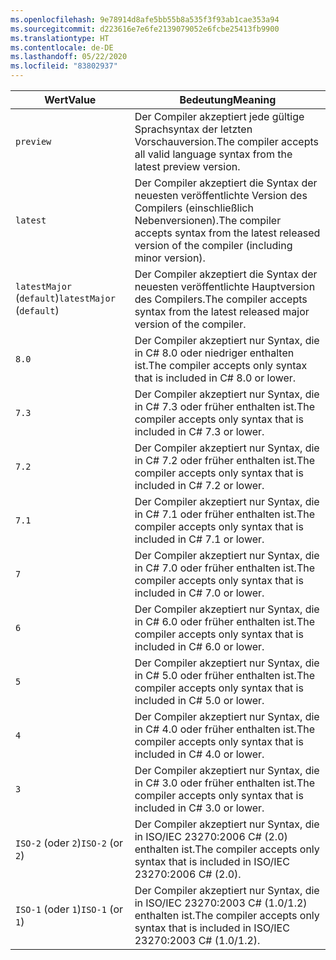 ```yaml
---
ms.openlocfilehash: 9e78914d8afe5bb55b8a535f3f93ab1cae353a94
ms.sourcegitcommit: d223616e7e6fe2139079052e6fcbe25413fb9900
ms.translationtype: HT
ms.contentlocale: de-DE
ms.lasthandoff: 05/22/2020
ms.locfileid: "83802937"
---
```

| <span data-ttu-id="13a04-101">Wert</span><span class="sxs-lookup"><span data-stu-id="13a04-101">Value</span></span>                     | <span data-ttu-id="13a04-102">Bedeutung</span><span class="sxs-lookup"><span data-stu-id="13a04-102">Meaning</span></span>                                                                                                 |
|---------------------------|---------------------------------------------------------------------------------------------------------|
| `preview`                 | <span data-ttu-id="13a04-103">Der Compiler akzeptiert jede gültige Sprachsyntax der letzten Vorschauversion.</span><span class="sxs-lookup"><span data-stu-id="13a04-103">The compiler accepts all valid language syntax from the latest preview version.</span></span>                         |
| `latest`                  | <span data-ttu-id="13a04-104">Der Compiler akzeptiert die Syntax der neuesten veröffentlichte Version des Compilers (einschließlich Nebenversionen).</span><span class="sxs-lookup"><span data-stu-id="13a04-104">The compiler accepts syntax from the latest released version of the compiler (including minor version).</span></span> |
| <span data-ttu-id="13a04-105">`latestMajor` (`default`)</span><span class="sxs-lookup"><span data-stu-id="13a04-105">`latestMajor` (`default`)</span></span> | <span data-ttu-id="13a04-106">Der Compiler akzeptiert die Syntax der neuesten veröffentlichte Hauptversion des Compilers.</span><span class="sxs-lookup"><span data-stu-id="13a04-106">The compiler accepts syntax from the latest released major version of the compiler.</span></span>                     |
| `8.0`                     | <span data-ttu-id="13a04-107">Der Compiler akzeptiert nur Syntax, die in C# 8.0 oder niedriger enthalten ist.</span><span class="sxs-lookup"><span data-stu-id="13a04-107">The compiler accepts only syntax that is included in C# 8.0 or lower.</span></span>                                   |
| `7.3`                     | <span data-ttu-id="13a04-108">Der Compiler akzeptiert nur Syntax, die in C# 7.3 oder früher enthalten ist.</span><span class="sxs-lookup"><span data-stu-id="13a04-108">The compiler accepts only syntax that is included in C# 7.3 or lower.</span></span>                                   |
| `7.2`                     | <span data-ttu-id="13a04-109">Der Compiler akzeptiert nur Syntax, die in C# 7.2 oder früher enthalten ist.</span><span class="sxs-lookup"><span data-stu-id="13a04-109">The compiler accepts only syntax that is included in C# 7.2 or lower.</span></span>                                   |
| `7.1`                     | <span data-ttu-id="13a04-110">Der Compiler akzeptiert nur Syntax, die in C# 7.1 oder früher enthalten ist.</span><span class="sxs-lookup"><span data-stu-id="13a04-110">The compiler accepts only syntax that is included in C# 7.1 or lower.</span></span>                                   |
| `7`                       | <span data-ttu-id="13a04-111">Der Compiler akzeptiert nur Syntax, die in C# 7.0 oder früher enthalten ist.</span><span class="sxs-lookup"><span data-stu-id="13a04-111">The compiler accepts only syntax that is included in C# 7.0 or lower.</span></span>                                   |
| `6`                       | <span data-ttu-id="13a04-112">Der Compiler akzeptiert nur Syntax, die in C# 6.0 oder früher enthalten ist.</span><span class="sxs-lookup"><span data-stu-id="13a04-112">The compiler accepts only syntax that is included in C# 6.0 or lower.</span></span>                                   |
| `5`                       | <span data-ttu-id="13a04-113">Der Compiler akzeptiert nur Syntax, die in C# 5.0 oder früher enthalten ist.</span><span class="sxs-lookup"><span data-stu-id="13a04-113">The compiler accepts only syntax that is included in C# 5.0 or lower.</span></span>                                   |
| `4`                       | <span data-ttu-id="13a04-114">Der Compiler akzeptiert nur Syntax, die in C# 4.0 oder früher enthalten ist.</span><span class="sxs-lookup"><span data-stu-id="13a04-114">The compiler accepts only syntax that is included in C# 4.0 or lower.</span></span>                                   |
| `3`                       | <span data-ttu-id="13a04-115">Der Compiler akzeptiert nur Syntax, die in C# 3.0 oder früher enthalten ist.</span><span class="sxs-lookup"><span data-stu-id="13a04-115">The compiler accepts only syntax that is included in C# 3.0 or lower.</span></span>                                   |
| <span data-ttu-id="13a04-116">`ISO-2` (oder `2`)</span><span class="sxs-lookup"><span data-stu-id="13a04-116">`ISO-2` (or `2`)</span></span>          | <span data-ttu-id="13a04-117">Der Compiler akzeptiert nur Syntax, die in ISO/IEC 23270:2006 C# (2.0) enthalten ist.</span><span class="sxs-lookup"><span data-stu-id="13a04-117">The compiler accepts only syntax that is included in ISO/IEC 23270:2006 C# (2.0).</span></span>                       |
| <span data-ttu-id="13a04-118">`ISO-1` (oder `1`)</span><span class="sxs-lookup"><span data-stu-id="13a04-118">`ISO-1` (or `1`)</span></span>          | <span data-ttu-id="13a04-119">Der Compiler akzeptiert nur Syntax, die in ISO/IEC 23270:2003 C# (1.0/1.2) enthalten ist.</span><span class="sxs-lookup"><span data-stu-id="13a04-119">The compiler accepts only syntax that is included in ISO/IEC 23270:2003 C# (1.0/1.2).</span></span>                   |
